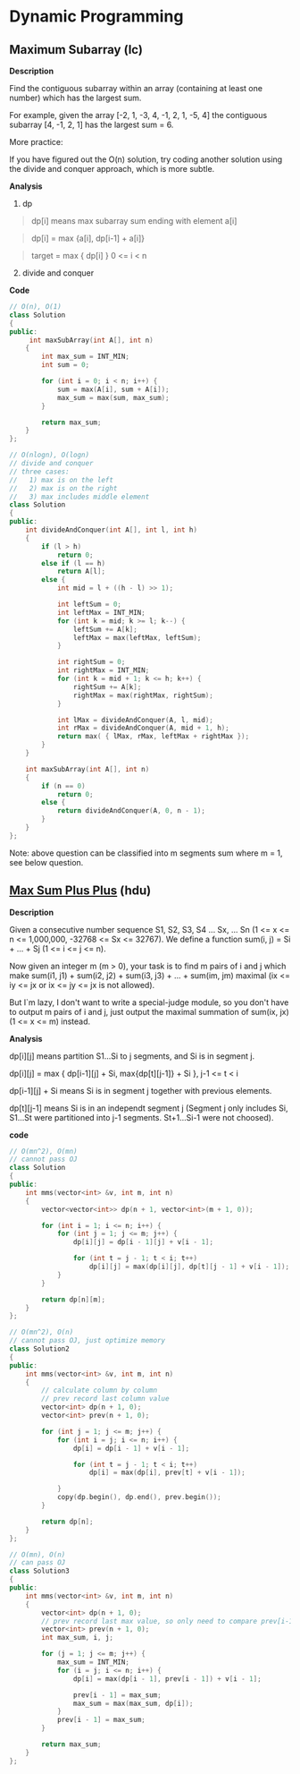 # Dynamic Programming

## Maximum Subarray (lc)

**Description**

Find the contiguous subarray within an array (containing at least one number)
which has the largest sum.

For example, given the array [-2, 1, -3, 4, -1, 2, 1, -5, 4]
the contiguous subarray [4, -1, 2, 1] has the largest sum = 6.

More practice:

If you have figured out the O(n) solution, try coding another solution
using the divide and conquer approach, which is more subtle.

**Analysis**

1. dp

> dp[i] means max subarray sum ending with element a[i]

> dp[i] = max {a[i], dp[i-1] + a[i]}

> target = max { dp[i] } 0 <= i < n

2. divide and conquer

**Code**

```cpp
// O(n), O(1)
class Solution
{
public:
     int maxSubArray(int A[], int n)
    {
        int max_sum = INT_MIN;
        int sum = 0;

        for (int i = 0; i < n; i++) {
            sum = max(A[i], sum + A[i]);
            max_sum = max(sum, max_sum);
        }

        return max_sum;
    }
};
```

```cpp
// O(nlogn), O(logn)
// divide and conquer
// three cases:
//   1) max is on the left
//   2) max is on the right
//   3) max includes middle element
class Solution
{
public:
    int divideAndConquer(int A[], int l, int h)
    {
        if (l > h)
            return 0;
        else if (l == h)
            return A[l];
        else {
            int mid = l + ((h - l) >> 1);

            int leftSum = 0;
            int leftMax = INT_MIN;
            for (int k = mid; k >= l; k--) {
                leftSum += A[k];
                leftMax = max(leftMax, leftSum);
            }

            int rightSum = 0;
            int rightMax = INT_MIN;
            for (int k = mid + 1; k <= h; k++) {
                rightSum += A[k];
                rightMax = max(rightMax, rightSum);
            }

            int lMax = divideAndConquer(A, l, mid);
            int rMax = divideAndConquer(A, mid + 1, h);
            return max( { lMax, rMax, leftMax + rightMax });
        }
    }

    int maxSubArray(int A[], int n)
    {
        if (n == 0)
            return 0;
        else {
            return divideAndConquer(A, 0, n - 1);
        }
    }
};
```

Note: above question can be classified into m segments sum where m = 1, see below question.

## [Max Sum Plus Plus](http://acm.hdu.edu.cn/showproblem.php?pid=1024) (hdu)

**Description**

Given a consecutive number sequence S1, S2, S3, S4 ... Sx, ... Sn (1 <= x <= n <= 1,000,000, -32768 <= Sx <= 32767). We define a function sum(i, j) = Si + ... + Sj (1 <= i <= j <= n).

Now given an integer m (m > 0), your task is to find m pairs of i and j which make sum(i1, j1) + sum(i2, j2) + sum(i3, j3) + ... + sum(im, jm) maximal (ix <= iy <= jx or ix <= jy <= jx is not allowed).

But I`m lazy, I don't want to write a special-judge module, so you don't have to output m pairs of i and j, just output the maximal summation of sum(ix, jx)(1 <= x <= m) instead.

**Analysis**

dp[i][j] means partition S1...Si to j segments, and Si is in segment j.

dp[i][j] = max { dp[i-1][j] + Si, max{dp[t][j-1]} + Si }, j-1 <= t < i

dp[i-1][j] + Si means Si is in segment j together with previous elements.

dp[t][j-1] means Si is in an independt segment j (Segment j only includes Si, S1...St were partitioned into j-1 segments. St+1...Si-1 were not choosed).

**code**

```cpp
// O(mn^2), O(mn)
// cannot pass OJ
class Solution
{
public:
    int mms(vector<int> &v, int m, int n)
    {
        vector<vector<int>> dp(n + 1, vector<int>(m + 1, 0));

        for (int i = 1; i <= n; i++) {
            for (int j = 1; j <= m; j++) {
                dp[i][j] = dp[i - 1][j] + v[i - 1];

                for (int t = j - 1; t < i; t++)
                    dp[i][j] = max(dp[i][j], dp[t][j - 1] + v[i - 1]);
            }
        }

        return dp[n][m];
    }
};

// O(mn^2), O(n)
// cannot pass OJ, just optimize memory
class Solution2
{
public:
    int mms(vector<int> &v, int m, int n)
    {
        // calculate column by column
        // prev record last column value
        vector<int> dp(n + 1, 0);
        vector<int> prev(n + 1, 0);

        for (int j = 1; j <= m; j++) {
            for (int i = j; i <= n; i++) {
                dp[i] = dp[i - 1] + v[i - 1];

                for (int t = j - 1; t < i; t++)
                    dp[i] = max(dp[i], prev[t] + v[i - 1]);

            }
            copy(dp.begin(), dp.end(), prev.begin());
        }

        return dp[n];
    }
};

// O(mn), O(n)
// can pass OJ
class Solution3
{
public:
    int mms(vector<int> &v, int m, int n)
    {
        vector<int> dp(n + 1, 0);
        // prev record last max value, so only need to compare prev[i-1]
        vector<int> prev(n + 1, 0);
        int max_sum, i, j;

        for (j = 1; j <= m; j++) {
            max_sum = INT_MIN;
            for (i = j; i <= n; i++) {
                dp[i] = max(dp[i - 1], prev[i - 1]) + v[i - 1];

                prev[i - 1] = max_sum;
                max_sum = max(max_sum, dp[i]);
            }
            prev[i - 1] = max_sum;
        }

        return max_sum;
    }
};
```